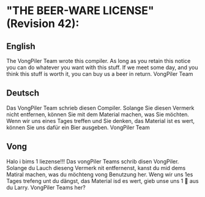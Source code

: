 # "THE BEER-WARE LICENSE" (Revision 42):

## English
The VongPiler Team wrote this compiler. As long as you retain this notice you
can do whatever you want with this stuff. If we meet some day, and you think
this stuff is worth it, you can buy us a beer in return. VongPiler Team

## Deutsch
Das VongPiler Team schrieb diesen Compiler. Solange Sie diesen Vermerk nicht entfernen, können
Sie mit dem Material machen, was Sie möchten. Wenn wir uns eines Tages treffen und Sie
denken, das Material ist es wert, können Sie uns dafür ein Bier ausgeben. VongPiler Team

## Vong
Halo i bims 1 liezense!!!
Das vongPiler Teams schrib disen VongPiler. Solange du Lauch dieseng Vermerk nit entfernenst, kanst
du mid dems Matiral machen, was du möchteng vong Benutzung her. Weng wir uns 1es Tages trefeng unt du
dängst, das Material isd es wert, gieb unse uns 1 🍺 aus du Larry. VongPiler Teams her?
